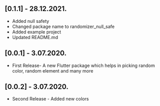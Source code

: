 ## [0.1.1] - 28.12.2021.
* Added null safety
* Changed package name to randomizer_null_safe
* Added example project
* Updated README.md

## [0.0.1] - 3.07.2020.

* First Release- A new Flutter package which helps in picking random color, random element and many more

## [0.0.2] - 3.07.2020.
* Second Release - Added new colors
